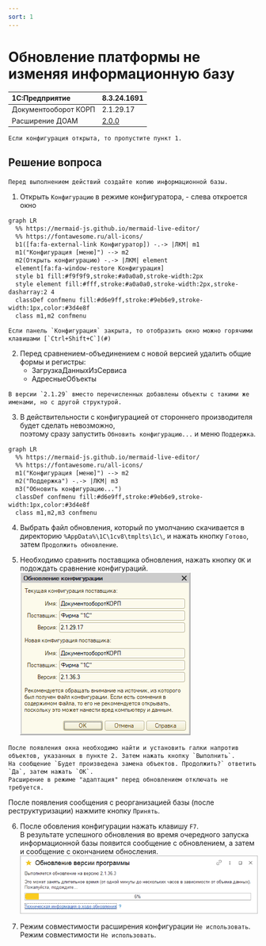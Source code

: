 ```yaml
---
sort: 1
---
```


# Обновление платформы не изменяя информационную базу

|1C:Предприятие|8.3.24.1691
|:--- |:--- 
|Документооборот КОРП|2.1.29.17
|Расширение ДОАМ|[2.0.0]

[2.0.0]: https://github.com/kc-doam/doam.cfe/releases

``` note
Если конфигурация открыта, то пропустите пункт 1.
```

## Решение вопроса

``` tip
Перед выполнением действий создайте копию информационной базы.
```

1. Открыть `Конфигурацию` в режиме конфигуратора, - слева откроется окно  
``` mermaid
graph LR
  %% https://mermaid-js.github.io/mermaid-live-editor/
  %% https://fontawesome.ru/all-icons/
  b1([fa:fa-external-link Конфигуратор]) -.-> |ЛКМ| m1
  m1("Конфигурация [меню]") --> m2
  m2(Открыть конфигурацию) -.-> |ЛКМ| element
  element[fa:fa-window-restore Конфигурация]
  style b1 fill:#f9f9f9,stroke:#a0a0a0,stroke-width:2px
  style element fill:#fff,stroke:#a0a0a0,stroke-width:2px,stroke-dasharray:2 4
  classDef confmenu fill:#d6e9ff,stroke:#9eb6e9,stroke-width:1px,color:#3d4e8f
  class m1,m2 confmenu
```
``` tip
Если панель `Конфигурация` закрыта, то отобразить окно можно горячими клавишами [`Ctrl+Shift+C`](#)
```

2. Перед сравнением-объединением с новой версией удалить общие формы и регистры:  
	* ЗагрузкаДанныхИзСервиса  
	* АдресныеОбъекты  
``` note
В версии `2.1.29` вместо перечисленных добавлены объекты с такими же именами, но с другой структурой.
```

3. В действительности с конфигурацией от стороннего производителя будет сделать невозможно,  
поэтому сразу запустить `Обновить конфигурацию...` и меню `Поддержка`.  
``` mermaid
graph LR
  %% https://mermaid-js.github.io/mermaid-live-editor/
  %% https://fontawesome.ru/all-icons/
  m1("Конфигурация [меню]") --> m2
  m2("Поддержка") -.-> |ЛКМ| m3
  m3("Обновить конфигурацию...")
  classDef confmenu fill:#d6e9ff,stroke:#9eb6e9,stroke-width:1px,color:#3d4e8f
  class m1,m2,m3 confmenu
```

4. Выбрать файл обновления, который по умолчанию скачивается в директорию 
`%AppData%\1C\1cv8\tmplts\1c\`, и нажать кнопку `Готово`, затем `Продолжить обновление`.  

5. Необходимо сравнить поставщика обновления, нажать кнопку `ОК` и подождать сравнение конфигураций.  
![Запрос обновления](images/upgrade_cfu_2_1.png)
``` note
После появления окна необходимо найти и установить галки напротив объектов, указанных в пункте 2. Затем нажать кнопку `Выполнить`.  
На сообщение `Будет произведена замена объектов. Продолжить?` ответить `Да`, затем нажать `OK`.  
Расширение в режиме "адаптация" перед обновлением отключать не требуется.  
```
После появления сообщения с реорганизацией базы (после реструктуризации) нажмите кнопку `Принять`.  

6. После обовления конфигурации нажать клавишу `F7`.  
В результате успешного обновления во время очередного запуска информационной базы 
появится сообщение с обновлением, а затем и сообщение с окончанием обносления.  
![Процесс обновления](images/upgrade_cfu_2_2.png)

7. Режим совместимости расширения конфигурации `Не использовать`.  
Режим совместимости `Не использовать`.

